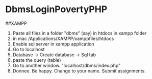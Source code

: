 # DbmsLoginPovertyPHP

##XAMPP 

1. Paste all files in a folder "dbms" (say) in htdocs in xampp folder
2. in mac /Applications/XAMPP/xamppfiles/htdocs
3. Enable sql server in xampp application
4. Go to localhost
5. Database -> Create database -> Sql tab
6. paste the query (table)
7. Go to another window. "localhost/dbms/index.php"
8. Donnee. Be happy. Change to your name. Submit assignments. 
